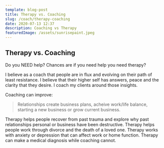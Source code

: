 ```yaml
---
template: blog-post
title: Therapy vs. Coaching
slug: /coach/therapy-coaching
date: 2020-07-13 12:37
description: Coaching vs Therapy
featuredImage: /assets/sunrisepaint.jpeg
---
```

## Therapy vs. Coaching

Do you NEED help? Chances are if you need help you need therapy?

I believe as a coach that people are in flux and evolving on their path of least resistance. I believe that their higher self has answers, peace and the clarity that they desire.  I coach my clients around those insights.

Coaching can improve:

> Relationships create business plans, acheive work/life balance, starting a new business or grow current business.

Therapy helps people recover from past trauma and explore why past relationships personal or business have been destructive. Therapy helps people work through divorce and the death of a loved one. Therapy works with anxiety or depression that can affect work or home function. Therapy can make a medical diagnosis while coaching cannot.